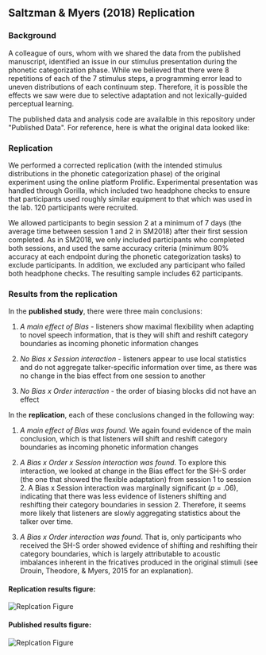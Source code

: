 ## Saltzman & Myers (2018) Replication

### Background
A colleague of ours, whom with we shared the data from the published manuscript, identified an issue in our stimulus presentation during the phonetic categorization phase. While we believed that there were 8 repetitions of each of the 7 stimulus steps, a programming error lead to uneven distributions of each continuum step. Therefore, it is possible the effects we saw were due to selective adaptation and not lexically-guided perceptual learning.

The published data and analysis code are availalble in this repository under "Published Data". For reference, here is what the original data looked like:

### Replication
We performed a corrected replication (with the intended stimulus distributions in the phonetic categorization phase) of the original experiment using the online platform Prolific. Experimental presentation was handled through Gorilla, which included two headphone checks to ensure that participants used roughly similar equipment to that which was used in the lab. 120 participants were recruited.

We allowed participants to begin session 2 at a minimum of 7 days (the average time between session 1 and 2 in SM2018) after their first session completed. As in SM2018, we only included participants who completed both sessions, and used the same accuracy criteria (minimum 80% accuracy at each endpoint during the phonetic categorization tasks) to exclude participants. In addition, we excluded any participant who failed both headphone checks. The resulting sample includes 62 participants. 

### Results from the replication

In the **published study**, there were three main conclusions:

1. *A main effect of Bias* - listeners show maximal flexibility when adapting to novel speech information, that is they will shift and reshift category boundaries as incoming phonetic information changes

2. *No Bias x Session interaction* - listeners appear to use local statistics and do not aggregate talker-specific information over time, as there was no change in the bias effect from one session to another

3. *No Bias x Order interaction* - the order of biasing blocks did not have an effect 

In the **replication**, each of these conclusions changed in the following way:

1. *A main effect of Bias was found*. We again found evidence of the main conclusion, which is that listeners will shift and reshift category boundaries as incoming phonetic information changes

2. *A Bias x Order x Session interaction was found*. To explore this interaction, we looked at change in the Bias effect for the SH-S order (the one that showed the flexible adaptation) from session 1 to session 2. A Bias x Session interaction was marginally significant (*p* = .06), indicating that there was less evidence of listeners shifting and reshifting their category boundaries in session 2. Therefore, it seems more likely that listeners are slowly aggregating statistics about the talker over time.

3. *A Bias x Order interaction was found*. That is, only participants who received the SH-S order showed evidence of shifting and reshifting their category boundaries, which is largely attributable to acoustic imbalances inherent in the fricatives produced in the original stimuli (see Drouin, Theodore, & Myers, 2015 for an explanation).

#### Replication results figure:

![Replcation Figure](/Volumes/netapp/MyersLab/Dave/SM18-Replication/Stats/session2/replication_PC.png)

#### Published results figure:

![Replcation Figure](/Volumes/netapp/MyersLab/Dave/SM18-Replication/Stats/session2/published_PC.png)